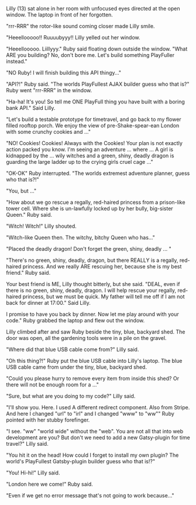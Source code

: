 Lilly (13) sat alone in her room with unfocused eyes directed at the open window. The laptop in front of her forgotten.

"rrr-RRR" the rotor-like sound coming closer made Lilly smile.

"Heeellooooo!! Ruuuubyyy!! Lilly yelled out her window.

"Heeellooooo. Liillyyy." Ruby said floating down outside the window. "What ARE you building? No, don't bore me. Let's build something PlayFuller instead."

"NO Ruby! I will finish building this API thingy..."

"API?!" Ruby said. "The worlds PlayFullest AJAX builder guess who that is?" Ruby went "rrr-RRR" in the window.

"Ha-ha! It's you! So tell me ONE PlayFull thing you have built with a boring bank API." Said Lilly.

"Let's build a testable prototype for timetravel, and go back to my flower filled rooftop porch. We enjoy the view of pre-Shake-spear-ean London with some crunchy cookies and ..."

"NO! Cookies! Cookies! Always with the Cookies! Your plan is not exactly action packed you know. I'm seeing an adventure ... where ... A girl is kidnapped by the ... wily witches and a green, shiny, deadly dragon is guarding the large ladder up to the crying girls cruel cage ..."

"OK-OK" Ruby interrupted. "The worlds extremest adventure planner, guess who that is?!"

"You, but ..."

"How about we go rescue a regally, red-haired princess from a prison-like tower cell. Where she is un-lawfully locked up by her bully, big-sister Queen." Ruby said.

"Witch! Witch!" Lilly shouted.

"Witch-like Queen then. The witchy, bitchy Queen who has..."

"Placed the deadly dragon! Don't forget the green, shiny, deadly ... "

"There's no green, shiny, deadly, dragon, but there REALLY is a regally, red-haired princess. And we really ARE rescuing her, because she is my best friend." Ruby said.

Your best friend is ME, Lilly thought bitterly, but she said. "DEAL, even if there is no green, shiny, deadly, dragon. I will help rescue your regally, red-haired princess, but we must be quick. My father will tell me off if I am not back for dinner at 17:00." Said Lilly.

I promise to have you back by dinner. Now let me play around with your code." Ruby grabbed the laptop and flew out the window.

Lilly climbed after and saw Ruby beside the tiny, blue, backyard shed. The door was open, all the gardening tools were in a pile on the gravel.

"Where did that blue USB cable come from?" Lilly said.

"Oh this thing?!" Ruby put the blue USB cable into Lilly's laptop. The blue USB cable came from under the tiny, blue, backyard shed.

"Could you please hurry to remove every item from inside this shed? Or there will not be enough room for a ..."

"Sure, but what are you doing to my code?" Lilly said.

"I'll show you. Here. I used A different redirect component. Also from Stripe. And here I changed "url" to "irl" and I changed "www" to "ww"" Ruby pointed with her stubby forefinger.

"I see. "ww" "world wide" without the "web". You are not all that into web development are you? But don't we need to add a new Gatsy-plugin for time travel?" Lilly said.


"You hit it on the head! How could I forget to install my own plugin? The world's PlayFullest Gatsby-plugin builder guess who that is!?"

"You! Hi-hi!" Lilly said.

"London here we come!" Ruby said.

"Even if we get no error message that's not going to work because..."



